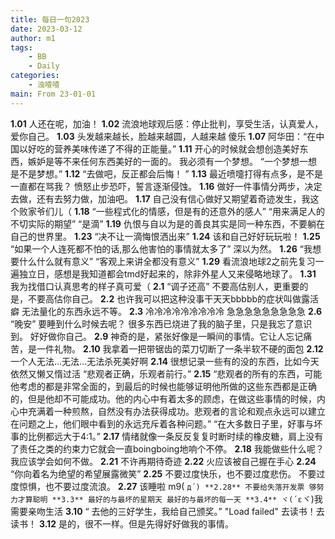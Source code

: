 ```yaml
---
title: 每日一句2023
date: 2023-03-12
author: m1
tags:
    - BB
    - Daily
categories:
    - 浊喳喳
main: From 23-01-01
---
```

**1.01**
人还在呢，加油！
**1.02**
流浪地球观后感：停止批判，享受生活，认真爱人，爱你自己。
**1.03**
头发越来越长，脸越来越圆，人越来越
傻乐
**1.07**
阿华田：“在中国以好吃的营养美味传递了不得的正能量。”
**1.11**
开心的时候就会想创造美好东西，嫉妒是等不来任何东西美好的一面的。
我必须有一个梦想。
“一个梦想一想是不是梦想。”
**1.12**
“去做吧，反正都会后悔！ ”
**1.13**
最近喷嚏打得有点多，是不是一直都在骂我？
愤怒止步恐吓，誓言逐渐侵蚀。
**1.16**
做好一件事情分两步，决定去做，还有去努力做，加油吧。
**1.17**
自己没有信心做好又期望着奇迹发生，我这个败家爷们儿（
**1.18**
“一些程式化的情感，但是有的还意外的感人”
“用来满足人的不切实际的期望”
“是滴”
**1.19**
仇恨与自以为是的善良其实是同一种东西，不要躺在自己的世界里。
**1.23**
“决不让一滴悔恨洒出来”
**1.24**
该和自己好好玩玩啦！
**1.25**
“如果一个人连死都不怕的话,那么他害怕的事情就太多了”
深以为然。
**1.26**
“我想要什么什么就有意义”
“客观上来讲全都没有意义”
**1.29**
看流浪地球2之前先复习一遍独立日，感想是我知道都会tmd好起来的，除非外星人又来侵略地球了。
**1.31**
我为找借口认真思考的样子真可爱（
**2.1**
“调子还高”
不要高估别人，更重要的是，不要高估你自己。
**2.2**
也许我可以把这种没事干天天bbbbb的症状叫做露活癖
无法量化的东西永远不等。
**2.3**
冷冷冷冷冷冷冷冷冷
急急急急急急急急急
**2.6**
“晚安”
要睡到什么时候去呢？
很多东西已烧进了我的脑子里，只是我忘了意识到。
好好做你自己。
**2.9**
神奇的是，紧张好像是一瞬间的事情。它让人忘记痛苦，是一件礼物。
**2.10**
我拿着一把带锯齿的菜刀切断了一条半软不硬的面包
**2.12**
一个人无法...无法...无法杀死美好啊
**2.14**
很想记录一些有的没的东西，比如今天依然又懒又惰过活
“悲观者正确，乐观者前行。”
**2.15**
“悲观者的所有的东西，可能他考虑的都是非常全面的，到最后的时候也能够证明他所做的这些东西都是正确的，但是他却不可能成功。他的内心中有着太多的顾虑，在做这些事情的时候，内心中充满着一种煎熬，自然没有办法获得成功。悲观者的言论和观点永远可以建立在问题之上，他们眼中看到的永远充斥着各种问题。”
“在大多数日子里，好事与坏事的比例都远大于4:1。”
**2.17**
情绪就像一条反反复复时断时续的橡皮糖，肩上没有了责任之类的约束力它就会一直boingboing地响个不停。
**2.18**
我能做些什么呢？
我应该学会如何不做。
**2.21**
不许再期待奇迹
**2.22**
火应该被自己握在手心
**2.24**
“你向着名为绝望的希望展露微笑”
**2.25**
不要过度快乐，也不要过度悲伤。
不要过度惊惧，也不要过度流浪。
**2.27**
该睡啦 m9( `д´)
**2.28**
不要给失落开发票
够努力才算聪明
**3.3**
最好的与最坏的星期天
最好的与最坏的每一天
**3.4**
ヾ(´ε`ヾ)我需要亲吻生活
**3.10**
“ 去他的三好学生，我给自己颁奖。”
"Load failed"
去读书！去读书！
**3.12**
是的，很不一样。但是先得好好做我的事情。
